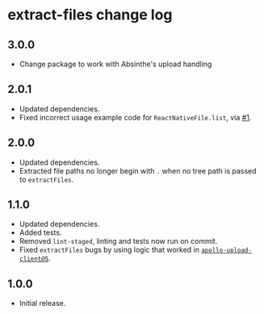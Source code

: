 # extract-files change log

## 3.0.0
- Change package to work with Absinthe's upload handling

## 2.0.1

- Updated dependencies.
- Fixed incorrect usage example code for `ReactNativeFile.list`, via [#1](https://github.com/jaydenseric/extract-files/pull/1).

## 2.0.0

- Updated dependencies.
- Extracted file paths no longer begin with `.` when no tree path is passed to `extractFiles`.

## 1.1.0

- Updated dependencies.
- Added tests.
- Removed `lint-staged`, linting and tests now run on commit.
- Fixed `extractFiles` bugs by using logic that worked in [`apollo-upload-client@5`](https://github.com/jaydenseric/apollo-upload-client/tree/v5.0.0).

## 1.0.0

- Initial release.
